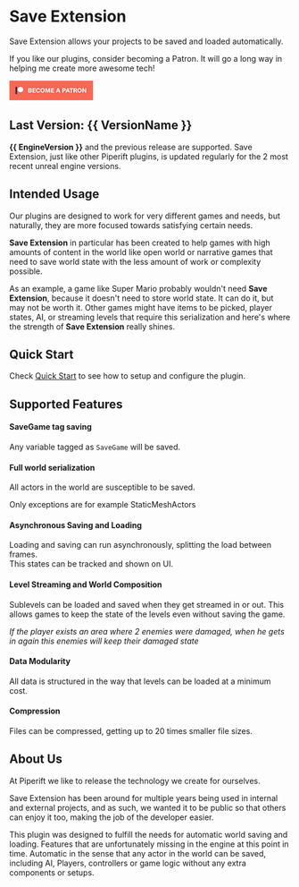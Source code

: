 # Save Extension

Save Extension allows your projects to be saved and loaded automatically.

If you like our plugins, consider becoming a Patron. It will go a long way in helping me create more awesome tech!

[![patron](assets/patron_small.png)](https://www.patreon.com/bePatron?u=16503983)

## Last Version: {{ VersionName }}
**{{ EngineVersion }}** and the previous release are supported.
Save Extension, just like other Piperift plugins, is updated regularly for the 2 most recent unreal engine versions.

## Intended Usage

Our plugins are designed to work for very different games and needs, but naturally, they are more focused towards satisfying certain needs.

**Save Extension** in particular has been created to help games with high amounts of content in the world like open world or narrative games that need to save world state with the less amount of work or complexity possible.

As an example, a game like Super Mario probably wouldn't need **Save Extension**, because it doesn't need to store world state. It can do it, but may not be worth it. Other games might have items to be picked, player states, AI, or streaming levels that require this serialization and here's where the strength of **Save Extension** really shines.

## Quick Start

Check [Quick Start](quick-start.md) to see how to setup and configure the plugin.

## Supported Features

#### SaveGame tag saving

Any variable tagged as `SaveGame` will be saved.

#### Full world serialization

All actors in the world are susceptible to be saved.

Only exceptions are for example StaticMeshActors

#### Asynchronous Saving and Loading

Loading and saving can run asynchronously, splitting the load between frames. <br>This states can be tracked and shown on UI.

#### Level Streaming and World Composition

Sublevels can be loaded and saved when they get streamed in or out. This allows games to keep the state of the levels even without saving the game.

*If the player exists an area where 2 enemies were damaged, when he gets in again this enemies will keep their damaged state*

#### Data Modularity

All data is structured in the way that levels can be loaded at a minimum cost.

#### Compression

Files can be compressed, getting up to 20 times smaller file sizes.



## About Us

At Piperift we like to release the technology we create for ourselves.

Save Extension has been around for multiple years being used in internal and external projects, and as such, we wanted it to be public so that others can enjoy it too, making the job of the developer easier. 

This plugin was designed to fulfill the needs for automatic world saving and loading. Features that are unfortunately missing in the engine at this point in time. Automatic in the sense that any actor in the world can be saved, including AI, Players, controllers or game logic without any extra components or setups.